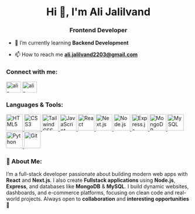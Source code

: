 <h1 align="center">Hi 👋, I'm Ali Jalilvand</h1>
<h3 align="center">Frontend Developer</h3>

- 🌱 I’m currently learning **Backend Development**

- 📫 How to reach me **ali.jalilvand2203@gmail.com**

<h3 align="left">Connect with me:</h3>
<p align="left">
<a href="https://linkedin.com/in/ali-jalilvand-7a4b33326/" target="blank"><img align="center" src="https://raw.githubusercontent.com/rahuldkjain/github-profile-readme-generator/master/src/images/icons/Social/linked-in-alt.svg" alt="ali-jalilvand-7a4b33326/" height="30" width="40" /></a>
<a href="https://instagram.com/ali_jalilvand_21" target="blank"><img align="center" src="https://raw.githubusercontent.com/rahuldkjain/github-profile-readme-generator/master/src/images/icons/Social/instagram.svg" alt="ali-jalilvand-21" height="30" width="40" /></a>
</p>

<h3 align="left">Languages & Tools:</h3>
<p align="left">
  <a href="https://www.w3.org/html/" target="_blank" rel="noreferrer">
    <img src="https://skillicons.dev/icons?i=html" width="45" height="45" alt="HTML5"/>
  </a>
  <a href="https://www.w3schools.com/css/" target="_blank" rel="noreferrer">
    <img src="https://skillicons.dev/icons?i=css" width="45" height="45" alt="CSS3"/>
  </a>
  <a href="https://tailwindcss.com/" target="_blank" rel="noreferrer">
    <img src="https://skillicons.dev/icons?i=tailwind" width="45" height="45" alt="TailwindCSS"/>
  </a>
  <a href="https://developer.mozilla.org/en-US/docs/Web/JavaScript" target="_blank" rel="noreferrer">
    <img src="https://skillicons.dev/icons?i=js" width="45" height="45" alt="JavaScript"/>
  </a>
  <a href="https://react.dev/" target="_blank" rel="noreferrer">
    <img src="https://skillicons.dev/icons?i=react" width="45" height="45" alt="React"/>
  </a>
  <a href="https://nextjs.org/" target="_blank" rel="noreferrer">
    <img src="https://skillicons.dev/icons?i=nextjs" width="45" height="45" alt="Next.js"/>
  </a>
  <a href="https://nodejs.org/" target="_blank" rel="noreferrer">
    <img src="https://skillicons.dev/icons?i=nodejs" width="45" height="45" alt="Node.js"/>
  </a>
  <a href="https://expressjs.com/" target="_blank" rel="noreferrer">
    <img src="https://skillicons.dev/icons?i=express" width="45" height="45" alt="Express.js"/>
  </a>
  <a href="https://www.mongodb.com/" target="_blank" rel="noreferrer">
    <img src="https://skillicons.dev/icons?i=mongodb" width="45" height="45" alt="MongoDB"/>
  </a>
  <a href="https://www.mysql.com/" target="_blank" rel="noreferrer">
    <img src="https://skillicons.dev/icons?i=mysql" width="45" height="45" alt="MySQL"/>
  </a>
  <a href="https://www.python.org" target="_blank" rel="noreferrer">
    <img src="https://skillicons.dev/icons?i=python" width="45" height="45" alt="Python"/>
  </a>
  <a href="https://git-scm.com/" target="_blank" rel="noreferrer">
    <img src="https://skillicons.dev/icons?i=git" width="45" height="45" alt="Git"/>
  </a>
</p>


<h3 align="left">📝 About Me:</h3>
<p align="left">
I’m a full-stack developer passionate about building modern web apps with <b>React</b> and <b>Next.js</b>.  
I also create <b>Fullstack applications</b> using <b>Node.js</b>, <b>Express</b>, and databases like <b>MongoDB</b> & <b>MySQL</b>.  
I build dynamic websites, dashboards, and e-commerce platforms, focusing on clean code and real-world projects.  
Always open to <b>collaboration</b> and <b>interesting opportunities</b> 🚀
</p>

